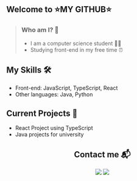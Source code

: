 ## Welcome to ⭐MY GITHUB⭐

> ### Who am I? 🚀
> - I am a computer science student 👨‍💻
> - Studying front-end in my free time ⏰

## My Skills 🛠️
- Front-end: JavaScript, TypeScript, React
- Other languages: Java, Python

## Current Projects 🌟
- React Project using TypeScript
- Java projects for university

<div align=center>
  
## Contact me 📬

  <a target="_blank" href="https://www.linkedin.com/in/mg-haas/"><img src="https://img.shields.io/badge/LinkedIn-0077B5?style=for-the-badge&logo=linkedin&logoColor=white" /></a>
  <a target="_blank" href="mailto:martinhaas2005@gmail.com"><img src="https://img.shields.io/badge/Gmail-D14836?style=for-the-badge&logo=gmail&logoColor=white"/></a>
</div>
